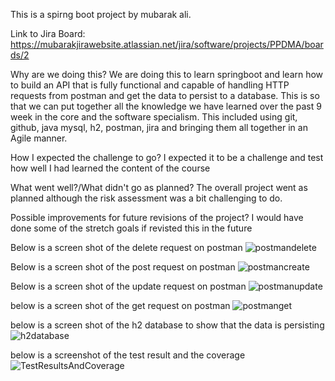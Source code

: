 This is a spirng boot project by mubarak ali.

Link to Jira Board: https://mubarakjirawebsite.atlassian.net/jira/software/projects/PPDMA/boards/2

Why are we doing this?
We are doing this to learn springboot and learn how to build an API that is fully functional and capable of handling HTTP requests from postman and get the data to persist to a database. This is so that we can put together all the knowledge we have learned over the past 9 week in the core and the software specialism. This included using git, github, java mysql, h2, postman, jira and bringing them all together in an Agile manner.

How I expected the challenge to go?
I expected it to be a challenge and test how well I had learned the content of the course

What went well?/What didn't go as planned?
The overall project went as planned although the risk assessment was a bit challenging to do.

Possible improvements for future revisions of the project?
I would have done some of the stretch goals if revisted this in the future


Below is a screen shot of the delete request on postman
![postmandelete](https://user-images.githubusercontent.com/92432177/144276740-47c538d7-5975-4bbd-9517-3766fb9a1b08.PNG)




Below is a screen shot of the post request on postman
![postmancreate](https://user-images.githubusercontent.com/92432177/144276768-1799c276-f6ac-4136-9513-515ea38bf5e4.PNG)



Below is a screen shot of the update request on postman
![postmanupdate](https://user-images.githubusercontent.com/92432177/144276824-ee4389fc-b38b-48e7-9c30-074ac6f9fb8e.PNG)


below is a screen shot of the get request on postman
![postmanget](https://user-images.githubusercontent.com/92432177/144276853-62a34ce2-9bce-4e9c-9f70-715b0039dd35.PNG)


below is a screen shot of the h2 database to show that the data is persisting
![h2database](https://user-images.githubusercontent.com/92432177/144280513-daad0db1-2cd7-45c5-8fc2-e9f8e52912f1.PNG)





below is a screenshot of the test result and the coverage
![TestResultsAndCoverage](https://user-images.githubusercontent.com/92432177/144280579-3b48c2b6-d269-4756-a6f3-21a912697e63.PNG)
